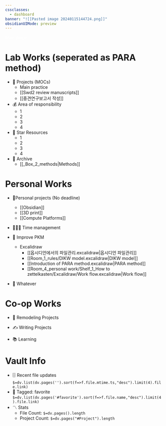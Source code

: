 ```yaml
---
cssclasses:
  - dashboard
banner: "![[Pasted image 20240115144724.png]]"
obsidianUIMode: preview
---
```

<div class="title" style="color:White">Main page</div>

# Lab Works (seperated as PARA method)
- 💼 Projects (MOCs)
	- Main practice
	- [[Swd2 review manuscripts]]
	- [[중견연구보고서 작성]]
- 💰 Area of responsibility
	- 1
	- 2
	- 3
	- 4
- 👥 Star Resources
	- 1
	- 2
	- 3
	- 4
- 🧱 Archive
	- [[_Box_2_methods|Methods]]

# Personal Works
-  🧾Personal projects (No deadline)
	- [[Obsidian]]
	- [[3D print]]
	- [[Compute Platforms]]
- 👨‍👩‍👦 Time management

- 🌅 Improve PKM
	- Excalidraw
		- [[옵시디언에서의 파일관리.excalidraw|옵시디언 파일관리]]
		- [[Room_1_rules/DIKW model.excalidraw|DIKW model]]
		- [[Introduction of PARA method.excalidraw|PARA method]]
		- [[Room_4_personal work/Shelf_1_How to zettelkasten/Excalidraw/Work flow.excalidraw|Work flow]]

- 🎥 Whatever


# Co-op Works
- 🏡 Remodeling Projects

 - ✍️ Writing Projects

- 📚 Learning




# Vault Info
- 🗄️ Recent file updates
 `$=dv.list(dv.pages('').sort(f=>f.file.mtime.ts,"desc").limit(4).file.link)`
- 🔖 Tagged:  favorite 
 `$=dv.list(dv.pages('#favorite').sort(f=>f.file.name,"desc").limit(4).file.link)`
- 〽️ Stats
	-  File Count: `$=dv.pages().length`
	-  Project Count: `$=dv.pages("#Project").length`

